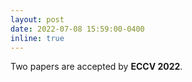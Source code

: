 ```yaml
---
layout: post
date: 2022-07-08 15:59:00-0400
inline: true
---
```


Two papers are accepted by **ECCV 2022**.